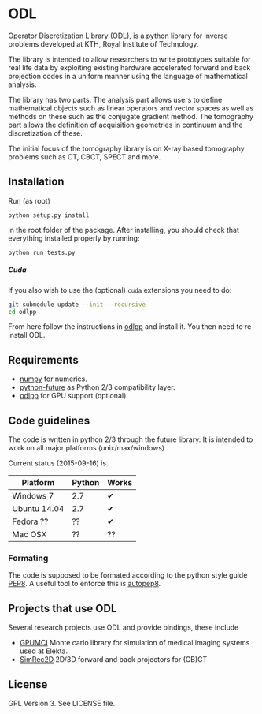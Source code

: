 ODL
===

Operator Discretization Library (ODL), is a python library for inverse problems developed at KTH, Royal Institute of Technology.

The library is intended to allow researchers to write prototypes suitable for real life data by exploiting existing hardware accelerated forward and back projection codes in a uniform manner using the language of mathematical analysis.

The library has two parts. The analysis part allows users to define mathematical objects such as linear operators and vector spaces as well as methods on these such as the conjugate gradient method. The tomography part allows the definition of acquisition geometries in continuum and the discretization of these.

The initial focus of the tomography library is on X-ray based tomography problems such as CT, CBCT, SPECT and more.

Installation
------------

Run (as root)
```
python setup.py install
```
in the root folder of the package. After installing, you should check that everything installed properly by running:

```
python run_tests.py
```

##### Cuda

If you also wish to use the (optional) `cuda` extensions you need to do:

```bash
git submodule update --init --recursive
cd odlpp
```

From here follow the instructions in [odlpp](https://gits-14.sys.kth.se/LCR/ODLpp) and install it. You then need to re-install ODL.

Requirements
------------

- [numpy](https://github.com/numpy/numpy) for numerics.
- [python-future](https://pypi.python.org/pypi/future/) as Python 2/3 compatibility layer.
- [odlpp](https://gits-14.sys.kth.se/LCR/ODLpp) for GPU support (optional).

Code guidelines
--------------------
The code is written in python 2/3 through the future library. It is intended to work on all major platforms (unix/max/windows)

Current status (2015-09-16) is

| Platform     | Python | Works |
|--------------|--------|-------|
| Windows 7    | 2.7    | ✔     |
| Ubuntu 14.04 | 2.7    | ✔     |
| Fedora ??    | ??     | ✔     |
| Mac OSX      | ??     | ??    |

### Formating
The code is supposed to be formated according to the python style guide [PEP8](https://www.python.org/dev/peps/pep-0008/). A useful tool to enforce this is [autopep8](https://pypi.python.org/pypi/autopep8/).

Projects that use ODL
---------------------

Several research projects use ODL and provide bindings, these include

- [GPUMCI](https://gits-14.sys.kth.se/jonasadl/GPUMCI) Monte carlo library for simulation of medical imaging systems used at Elekta.
- [SimRec2D](https://gits-14.sys.kth.se/LCR/SimRec2D) 2D/3D forward and back projectors for (CB)CT

License
-------

GPL Version 3. See LICENSE file.
